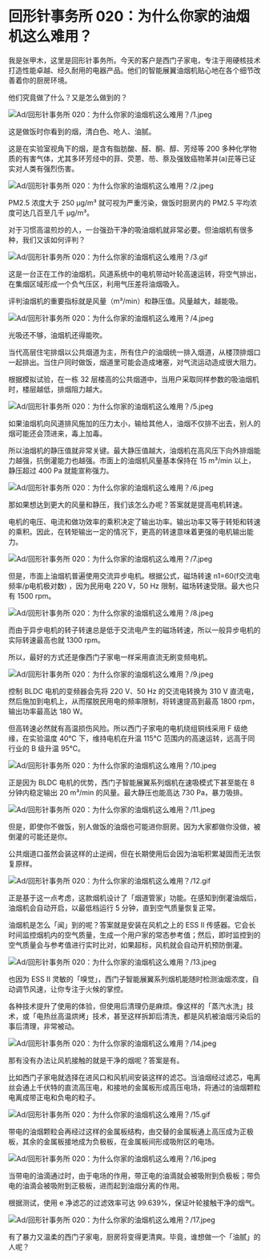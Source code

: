# 回形针事务所 020：为什么你家的油烟机这么难用？

我是张甲木，这里是回形针事务所。今天的客户是西门子家电，专注于用硬核技术打造性能卓越、经久耐用的电器产品。他们的智能展翼油烟机贴心地在各个细节改善着你的厨房环境。

他们究竟做了什么？又是怎么做到的？

![Ad/回形针事务所 020：为什么你家的油烟机这么难用？/1.jpeg](https://cdn.jsdelivr.net/gh/ipaperclip-icu/static/image/文字稿/Ad/回形针事务所%20020：为什么你家的油烟机这么难用？/1.jpeg)

这是做饭时你看到的烟，清白色、呛人、油腻。

这是在实验室视角下的烟，是含有脂肪酸、醛、酮、醇、芳烃等 200 多种化学物质的有害气体，尤其多环芳烃中的菲、荧蒽、芴、萘及强致癌物苯并(a)芘等已证实对人类有强烈伤害。

![Ad/回形针事务所 020：为什么你家的油烟机这么难用？/2.jpeg](https://cdn.jsdelivr.net/gh/ipaperclip-icu/static/image/文字稿/Ad/回形针事务所%20020：为什么你家的油烟机这么难用？/2.jpeg)

PM2.5 浓度大于 250 μg/m³ 就可视为严重污染，做饭时厨房内的 PM2.5 平均浓度可达几百至几千 μg/m³。

对于习惯高温煎炒的人，一台强劲干净的吸油烟机就非常必要。但油烟机有很多种，我们又该如何评判？

![Ad/回形针事务所 020：为什么你家的油烟机这么难用？/3.gif](https://cdn.jsdelivr.net/gh/ipaperclip-icu/static/image/文字稿/Ad/回形针事务所%20020：为什么你家的油烟机这么难用？/3.gif)

这是一台正在工作的油烟机，风道系统中的电机带动叶轮高速运转，将空气排出，在集烟区域形成一个负气压区，利用气压差将油烟吸入。

评判油烟机的重要指标就是风量（m³/min）和静压值。风量越大，越能吸。

![Ad/回形针事务所 020：为什么你家的油烟机这么难用？/4.jpeg](https://cdn.jsdelivr.net/gh/ipaperclip-icu/static/image/文字稿/Ad/回形针事务所%20020：为什么你家的油烟机这么难用？/4.jpeg)

光吸还不够，油烟机还得能吹。

当代高层住宅排烟以公共烟道为主，所有住户的油烟统一排入烟道，从楼顶排烟口一起排出。当住户同时做饭，烟道里可能会造成堵塞，对气流运动造成很大阻力。

根据模拟试验，在一栋 32 层楼高的公共烟道中，当用户采取同样参数的吸油烟机时，楼层越低，排烟阻力越大。

![Ad/回形针事务所 020：为什么你家的油烟机这么难用？/5.jpeg](https://cdn.jsdelivr.net/gh/ipaperclip-icu/static/image/文字稿/Ad/回形针事务所%20020：为什么你家的油烟机这么难用？/5.jpeg)

如果油烟机向风道排风施加的压力太小，输给其他人，油烟不仅排不出去，别人的烟可能还会顶进来，毒上加毒。

所以油烟机的静压值就非常关键。最大静压值越大，油烟机在高风压下向外排烟能力越强，抗倒灌能力也越强。市面上的油烟机风量基本保持在 15 m³/min 以上，静压超过 400 Pa 就能宣称强力。

![Ad/回形针事务所 020：为什么你家的油烟机这么难用？/6.jpeg](https://cdn.jsdelivr.net/gh/ipaperclip-icu/static/image/文字稿/Ad/回形针事务所%20020：为什么你家的油烟机这么难用？/6.jpeg)

那如果想达到更大的风量和静压，我们该怎么办呢？答案就是提高电机转速。

电机的电压、电流和做功效率的乘积决定了输出功率。输出功率又等于转矩和转速的乘积。因此，在转矩输出一定的情况下，更高的转速意味着更强的电机输出能力。

![Ad/回形针事务所 020：为什么你家的油烟机这么难用？/7.jpeg](https://cdn.jsdelivr.net/gh/ipaperclip-icu/static/image/文字稿/Ad/回形针事务所%20020：为什么你家的油烟机这么难用？/7.jpeg)

但是，市面上油烟机普遍使用交流异步电机。根据公式，磁场转速 n1=60(f交流电频率/p电机极对数) ，因为民用电 220 V，50 Hz 限制，磁场转速受限。最大也只有 1500 rpm。

![Ad/回形针事务所 020：为什么你家的油烟机这么难用？/8.jpeg](https://cdn.jsdelivr.net/gh/ipaperclip-icu/static/image/文字稿/Ad/回形针事务所%20020：为什么你家的油烟机这么难用？/8.jpeg)

而由于异步电机的转子转速总是低于交流电产生的磁场转速，所以一般异步电机的实际转速最高也就 1300 rpm。

所以，最好的方式还是像西门子家电一样采用直流无刷变频电机。

![Ad/回形针事务所 020：为什么你家的油烟机这么难用？/9.jpeg](https://cdn.jsdelivr.net/gh/ipaperclip-icu/static/image/文字稿/Ad/回形针事务所%20020：为什么你家的油烟机这么难用？/9.jpeg)

控制 BLDC 电机的变频器会先将 220 V、50 Hz 的交流电转换为 310 V 直流电，然后施加到电机上，从而摆脱民用电的频率限制，将转速提高到最高 1800 rpm，输出功率最高达 180 W。

但高转速必然就有高温损伤风险。所以西门子家电的电机绕组铜线采用 F 级绝缘，在实验温度 40℃ 下，维持电机在升温 115℃ 范围内的高速运转，远高于同行业的 B 级升温 95℃。

![Ad/回形针事务所 020：为什么你家的油烟机这么难用？/10.jpeg](https://cdn.jsdelivr.net/gh/ipaperclip-icu/static/image/文字稿/Ad/回形针事务所%20020：为什么你家的油烟机这么难用？/10.jpeg)

正是因为 BLDC 电机的优势，西门子智能展翼系列烟机在速吸模式下甚至能在 8 分钟内稳定输出 20 m³/min 的风量。最大静压也能高达 730 Pa，暴力吸排。

![Ad/回形针事务所 020：为什么你家的油烟机这么难用？/11.jpeg](https://cdn.jsdelivr.net/gh/ipaperclip-icu/static/image/文字稿/Ad/回形针事务所%20020：为什么你家的油烟机这么难用？/11.jpeg)

但是，即使你不做饭，别人做饭的油烟也可能进你厨房。因为大家都做你没做，被倒灌的可能还是你。

公共烟道口虽然会装这样的止逆阀，但在长期使用后会因为油垢积累凝固而无法恢复原样。

![Ad/回形针事务所 020：为什么你家的油烟机这么难用？/12.gif](https://cdn.jsdelivr.net/gh/ipaperclip-icu/static/image/文字稿/Ad/回形针事务所%20020：为什么你家的油烟机这么难用？/12.gif)

正是基于这一点考虑，这款烟机设计了「烟道管家」功能。在感知到倒灌油烟后，油烟机会自动开启，以最低档运行 5 分钟，直到空气质量恢复正常。

油烟机是怎么「闻」到的呢？答案就是安装在风机之上的 ESS II 传感器。它会长时间监控烟机内的空气质量，生成一个用户家的常态参考值；然后，即时监控到的空气质量会与参考值进行实时比对，如果超标，风机就会自动开机预防倒灌。

![Ad/回形针事务所 020：为什么你家的油烟机这么难用？/13.jpeg](https://cdn.jsdelivr.net/gh/ipaperclip-icu/static/image/文字稿/Ad/回形针事务所%20020：为什么你家的油烟机这么难用？/13.jpeg)

也因为 ESS II 灵敏的「嗅觉」，西门子智能展翼系列烟机能随时检测油烟浓度，自动调节风速，让你专注于火候的掌控。

各种技术提升了使用的体验，但使用后清理仍是麻烦。像这样的「蒸汽水洗」技术，或「电热丝高温烘烤」技术，甚至这样拆卸后清洗，都是风机被油烟污染后的事后清理，非常被动。

![Ad/回形针事务所 020：为什么你家的油烟机这么难用？/14.jpeg](https://cdn.jsdelivr.net/gh/ipaperclip-icu/static/image/文字稿/Ad/回形针事务所%20020：为什么你家的油烟机这么难用？/14.jpeg)

那有没有办法让风机接触的就是干净的烟呢？答案是有。

比如西门子家电就选择在进风口和风机间安装这样的滤芯。当油烟经过滤芯，电离丝会通上千伏特的直流高压电，和接地的金属板形成高压电场，将通过的油烟颗粒电离成带正电和负电的粒子。

![Ad/回形针事务所 020：为什么你家的油烟机这么难用？/15.gif](https://cdn.jsdelivr.net/gh/ipaperclip-icu/static/image/文字稿/Ad/回形针事务所%20020：为什么你家的油烟机这么难用？/15.gif)

带电的油烟颗粒会再经过这样的金属板结构，由交替的金属板通上高压成为正极板，其余的金属板接地成为负极板，在金属板间形成吸附区的电场。

![Ad/回形针事务所 020：为什么你家的油烟机这么难用？/16.jpeg](https://cdn.jsdelivr.net/gh/ipaperclip-icu/static/image/文字稿/Ad/回形针事务所%20020：为什么你家的油烟机这么难用？/16.jpeg)

当带电的油滴通过时，由于电场的作用，带正电的油滴就会被吸附到负极板；带负电的油滴会被吸附到正极板，进而起到油烟分离的作用。

根据测试，使用 e 净滤芯的过滤效率可达 99.639%，保证叶轮接触干净的烟气。

![Ad/回形针事务所 020：为什么你家的油烟机这么难用？/17.jpeg](https://cdn.jsdelivr.net/gh/ipaperclip-icu/static/image/文字稿/Ad/回形针事务所%20020：为什么你家的油烟机这么难用？/17.jpeg)

有了暴力又温柔的西门子家电，厨房将变得更清爽。毕竟，谁想做一个「油腻」的人呢？

